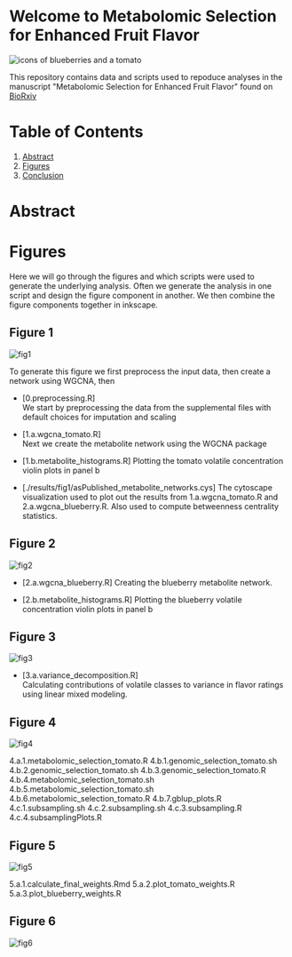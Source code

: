 # Welcome to Metabolomic Selection for Enhanced Fruit Flavor

![icons of blueberries and a tomato](./fruit_icons.svg)

This repository contains data and scripts used to repoduce analyses in the manuscript "Metabolomic Selection for Enhanced Fruit Flavor" found on [BioRxiv](https://www.biorxiv.org/content/10.1101/2020.09.17.302802v1.full)

# Table of Contents
1. [Abstract](#abstract)
2. [Figures](#figures)
3. [Conclusion](#conclusion)

# Abstract <a name="abstract"></a>

# Figures <a name="figures"></a>

Here we will go through the figures and which scripts were used to generate the underlying analysis. Often we generate the analysis in one script and design the figure component in another. We then combine the figure components together in inkscape.


## Figure 1 <a name="fig1"></a>

![fig1](./figures/svgs/fig1.svg)

To generate this figure we first preprocess the input data, then create a network using WGCNA, then

* [0.preprocessing.R]   
We start by preprocessing the data from the supplemental files with default choices for imputation and scaling

* [1.a.wgcna_tomato.R]  
Next we create the metabolite network using the WGCNA package

* [1.b.metabolite_histograms.R]
Plotting the tomato volatile concentration violin plots in panel b

* [./results/fig1/asPublished_metabolite_networks.cys]
The cytoscape visualization used to plot out the results from 1.a.wgcna_tomato.R and 2.a.wgcna_blueberry.R. Also used to compute betweenness centrality statistics.


## Figure 2 <a name="fig2"></a>

![fig2](./figures/svgs/fig2.svg)

* [2.a.wgcna_blueberry.R]
Creating the blueberry metabolite network.

* [2.b.metabolite_histograms.R]
Plotting the blueberry volatile concentration violin plots in panel b


## Figure 3 <a name="fig3"></a>

![fig3](./figures/svgs/fig3.svg)

* [3.a.variance_decomposition.R]  
Calculating contributions of volatile classes to variance in flavor ratings using linear mixed modeling.


## Figure 4 <a name="fig4"></a>

![fig4](./figures/svgs/fig4.svg)

4.a.1.metabolomic_selection_tomato.R
4.b.1.genomic_selection_tomato.sh
4.b.2.genomic_selection_tomato.sh
4.b.3.genomic_selection_tomato.R
4.b.4.metabolomic_selection_tomato.sh
4.b.5.metabolomic_selection_tomato.sh
4.b.6.metabolomic_selection_tomato.R
4.b.7.gblup_plots.R
4.c.1.subsampling.sh
4.c.2.subsampling.sh
4.c.3.subsampling.R
4.c.4.subsamplingPlots.R


## Figure 5 <a name="fig5"></a>

![fig5](./figures/svgs/fig5.svg)

5.a.1.calculate_final_weights.Rmd
5.a.2.plot_tomato_weights.R
5.a.3.plot_blueberry_weights.R


## Figure 6 <a name="fig6"></a>

![fig6](./figures/svgs/fig6.svg)
